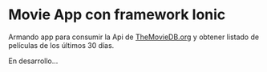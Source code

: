 # Movie App con framework Ionic

Armando app para consumir la Api de [TheMovieDB.org](https://www.themoviedb.org/?language=es-ES) y obtener listado de películas de los últimos 30 días.

En desarrollo...
